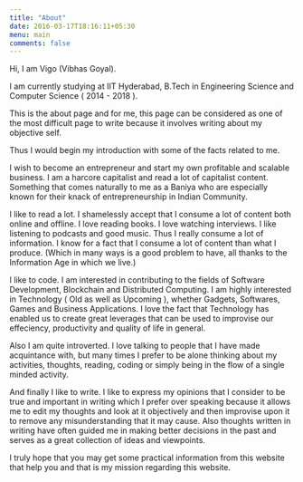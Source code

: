 ```yaml
---
title: "About"
date: 2016-03-17T18:16:11+05:30
menu: main
comments: false
---
```


Hi, I am Vigo (Vibhas Goyal).

I am currently studying at IIT Hyderabad, B.Tech in Engineering Science and Computer Science ( 2014 - 2018 ).

This is the about page and for me, this page can be considered as one of the most difficult page to write because it involves writing about my objective self.

Thus I would begin my introduction with some of the facts related to me.

I wish to become an entrepreneur and start my own profitable and scalable business. I am a harcore capitalist and read a lot of capitalist content. Something that comes naturally to me as a Baniya who are especially known for their knack of entrepreneurship in Indian Community.

I like to read a lot. I shamelessly accept that I consume a lot of content both online and offline. I love reading books. I love watching interviews. I like listening to podcasts and good music. Thus I really consume a lot of information. I know for a fact that I consume a lot of content than what I produce. (Which in many ways is a good problem to have, all thanks to the Information Age in which we live.)

I like to code. I am interested in contributing to the fields of Software Development, Blockchain and Distributed Computing. I am highly interested in Technology ( Old as well as Upcoming ), whether Gadgets, Softwares, Games and Business Applications. I love the fact that Technology has enabled us to create great leverages that can be used to improvise our effeciency, productivity and quality of life in general.

Also I am quite introverted. I love talking to people that I have made acquintance with, but many times I prefer to be alone thinking about my activities, thoughts, reading, coding or simply being in the flow of a single minded activity.

And finally I like to write. I like to express my opinions that I consider to be true and important in writing which I prefer over speaking because it allows me to edit my thoughts and look at it objectively and then improvise upon it to remove any misunderstanding that it may cause. Also thoughts written in writing have often guided me in making better decisions in the past and serves as a great collection of ideas and viewpoints.

I truly hope that you may get some practical information from this website that help you and that is my mission regarding this website.
